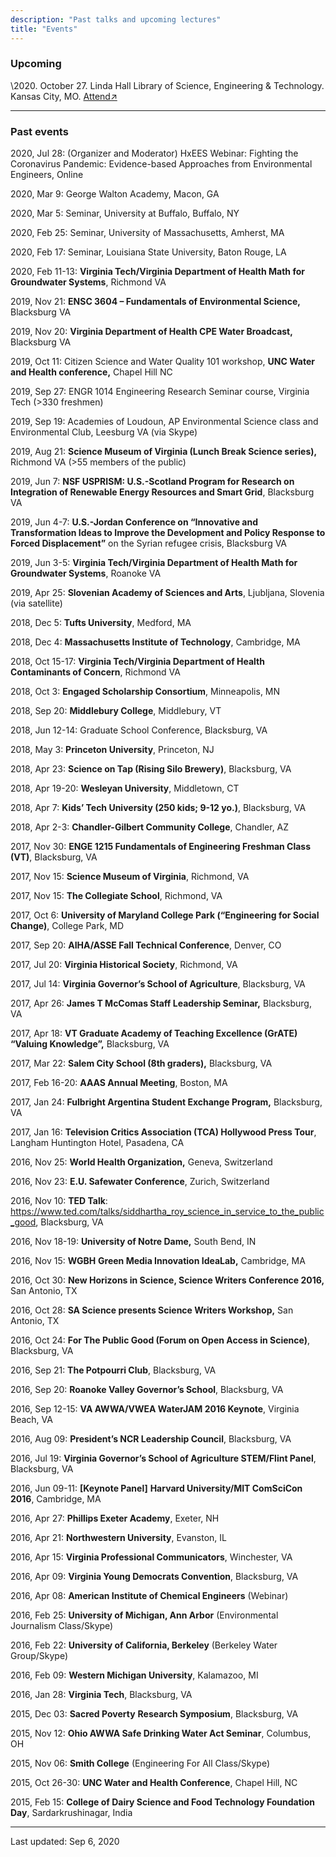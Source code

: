 ```yaml
---
description: "Past talks and upcoming lectures"
title: "Events"
---
```


### Upcoming

\2020. October 27. Linda Hall Library of Science, Engineering & Technology. Kansas City, MO. [Attend↗](https://www.lindahall.org/event/water-access-supply-and-sustainability/)

------

### Past events

2020, Jul 28: (Organizer and Moderator) HxEES Webinar: Fighting the Coronavirus Pandemic: Evidence-based Approaches from Environmental Engineers, Online

2020, Mar 9: George Walton Academy, Macon, GA

2020, Mar 5: Seminar, University at Buffalo, Buffalo, NY

2020, Feb 25: Seminar, University of Massachusetts, Amherst, MA

2020, Feb 17: Seminar, Louisiana State University, Baton Rouge, LA

2020, Feb 11-13: **Virginia Tech/Virginia Department of Health Math for Groundwater Systems**, Richmond VA

2019, Nov 21: **ENSC 3604 – Fundamentals of Environmental Science,** Blacksburg VA

2019, Nov 20: **Virginia Department of Health CPE Water Broadcast,** Blacksburg VA

2019, Oct 11: Citizen Science and Water Quality 101 workshop, **UNC Water and Health conference,** Chapel Hill NC

2019, Sep 27: ENGR 1014 Engineering Research Seminar course, Virginia Tech (>330 freshmen)

2019, Sep 19: Academies of Loudoun, AP Environmental Science class and Environmental Club, Leesburg VA (via Skype)

2019, Aug 21: **Science Museum of Virginia (Lunch Break Science series),** Richmond VA (>55 members of the public)

2019, Jun 7: **NSF USPRISM: U.S.-Scotland Program for Research on Integration of Renewable Energy Resources and Smart Grid**, Blacksburg VA

2019, Jun 4-7: **U.S.-Jordan Conference on “Innovative and Transformation Ideas to Improve the Development and Policy Response to Forced Displacement”** on the Syrian refugee crisis, Blacksburg VA

2019, Jun 3-5: **Virginia Tech/Virginia Department of Health Math for Groundwater Systems**, Roanoke VA

2019, Apr 25: **Slovenian Academy of Sciences and Arts**, Ljubljana, Slovenia (via satellite)

2018, Dec 5: **Tufts University**, Medford, MA

2018, Dec 4: **Massachusetts Institute of Technology**, Cambridge, MA

2018, Oct 15-17: **Virginia Tech/Virginia Department of Health Contaminants of Concern**, Richmond VA

2018, Oct 3: **Engaged Scholarship Consortium**, Minneapolis, MN

2018, Sep 20: **Middlebury College**, Middlebury, VT

2018, Jun 12-14: Graduate School Conference, Blacksburg, VA

2018, May 3: **Princeton University**, Princeton, NJ

2018, Apr 23: **Science on Tap (Rising Silo Brewery)**, Blacksburg, VA

2018, Apr 19-20: **Wesleyan University**, Middletown, CT

2018, Apr 7: **Kids’ Tech University (250 kids; 9-12 yo.)**, Blacksburg, VA

2018, Apr 2-3: **Chandler-Gilbert Community College**, Chandler, AZ

2017, Nov 30: **ENGE 1215 Fundamentals of Engineering Freshman Class (VT)**, Blacksburg, VA

2017, Nov 15: **Science Museum of Virginia**, Richmond, VA

2017, Nov 15: **The Collegiate School**, Richmond, VA

2017, Oct 6: **University of Maryland College Park (“Engineering for Social Change)**, College Park, MD

2017, Sep 20: **AIHA/ASSE Fall Technical Conference**, Denver, CO

2017, Jul 20: **Virginia Historical Society**, Richmond, VA

2017, Jul 14: **Virginia Governor’s School of Agriculture**, Blacksburg, VA

2017, Apr 26: **James T McComas Staff Leadership Seminar,** Blacksburg, VA

2017, Apr 18: **VT Graduate Academy of Teaching Excellence (GrATE) “Valuing Knowledge”,** Blacksburg, VA

2017, Mar 22: **Salem City School (8th graders),** Blacksburg, VA

2017, Feb 16-20: **AAAS Annual Meeting**, Boston, MA

2017, Jan 24: **Fulbright Argentina Student Exchange Program,** Blacksburg, VA

2017, Jan 16: **Television Critics Association (TCA) Hollywood Press Tour**, Langham Huntington Hotel, Pasadena, CA

2016, Nov 25: **World Health Organization,** Geneva, Switzerland

2016, Nov 23: **E.U. Safewater Conference**, Zurich, Switzerland

2016, Nov 10: **TED Talk**: https://www.ted.com/talks/siddhartha_roy_science_in_service_to_the_public_good, Blacksburg, VA

2016, Nov 18-19: **University of Notre Dame,** South Bend, IN

2016, Nov 15: **WGBH** **Green Media Innovation IdeaLab,** Cambridge, MA

2016, Oct 30: **New Horizons in Science, Science Writers Conference 2016,** San Antonio, TX

2016, Oct 28: **SA Science presents Science Writers Workshop,** San Antonio, TX

2016, Oct 24: **For The Public Good (Forum on Open Access in Science)**, Blacksburg, VA

2016, Sep 21: **The Potpourri Club**, Blacksburg, VA

2016, Sep 20: **Roanoke Valley Governor’s School**, Blacksburg, VA

2016, Sep 12-15: **VA AWWA/VWEA WaterJAM 2016 Keynote**, Virginia Beach, VA

2016, Aug 09: **President’s NCR Leadership Council**, Blacksburg, VA

2016, Jul 19: **Virginia Governor’s School of Agriculture STEM/Flint Panel**, Blacksburg, VA

2016, Jun 09-11: **[Keynote Panel]** **Harvard University/MIT ComSciCon 2016**, Cambridge, MA

2016, Apr 27: **Phillips Exeter Academy**, Exeter, NH

2016, Apr 21: **Northwestern University**, Evanston, IL

2016, Apr 15: **Virginia Professional Communicators**, Winchester, VA

2016, Apr 09: **Virginia Young Democrats Convention**, Blacksburg, VA

2016, Apr 08: **American Institute of Chemical Engineers** (Webinar)

2016, Feb 25: **University of Michigan, Ann Arbor** (Environmental Journalism Class/Skype)

2016, Feb 22: **University of California, Berkeley** (Berkeley Water Group/Skype)

2016, Feb 09: **Western Michigan University**, Kalamazoo, MI

2016, Jan 28: **Virginia Tech**, Blacksburg, VA

2015, Dec 03: **Sacred Poverty** **Research Symposium**, Blacksburg, VA

2015, Nov 12: **Ohio AWWA Safe Drinking Water Act Seminar**, Columbus, OH

2015, Nov 06: **Smith College** (Engineering For All Class/Skype)

2015, Oct 26-30: **UNC Water and Health Conference**, Chapel Hill, NC

2015, Feb 15: **College of Dairy Science and Food Technology Foundation Day**, Sardarkrushinagar, India

------

Last updated: Sep 6, 2020
